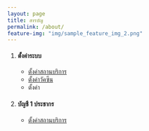 ```yaml
---
layout: page
title: สารบัญ
permalink: /about/
feature-img: "img/sample_feature_img_2.png"
---
```


1. #### ตั้งค่าระบบ
    * [ตั้งค่าสถานบริการ](../2016/11/03/sample-post.html)
    * [ตั้งค่าวัคซีน](../2014/11/30/sample-post.html)
    * ตั้งค่า
2. #### บัญชี 1 ประชากร
    * [ตั้งค่าสถานบริการ](../2014/11/30/sample-post.html)